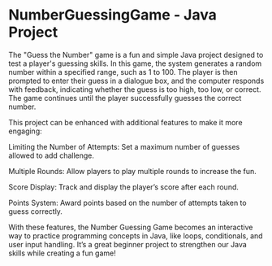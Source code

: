 # NumberGuessingGame - Java Project
The "Guess the Number" game is a fun and simple Java project designed to test a player's guessing skills. In this game, the system generates a random number within a specified range, such as 1 to 100. The player is then prompted to enter their guess in a dialogue box, and the computer responds with feedback, indicating whether the guess is too high, too low, or correct. The game continues until the player successfully guesses the correct number.

This project can be enhanced with additional features to make it more engaging:

Limiting the Number of Attempts: Set a maximum number of guesses allowed to add challenge.

Multiple Rounds: Allow players to play multiple rounds to increase the fun.

Score Display: Track and display the player’s score after each round.

Points System: Award points based on the number of attempts taken to guess correctly.

With these features, the Number Guessing Game becomes an interactive way to practice programming concepts in Java, like loops, conditionals, and user input handling. It’s a great beginner project to strengthen our Java skills while creating a fun game!
